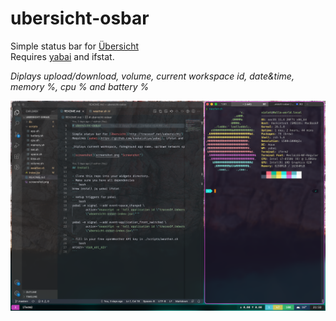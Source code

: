 # ubersicht-osbar

Simple status bar for [Übersicht](http://tracesof.net/uebersicht/)  
Requires [yabai](https://github.com/koekeishiya/yabai) and ifstat.
  
_Diplays upload/download, volume, current workspace id, date&time, memory %, cpu % and battery %_

![screenshot](screenshot.png "Screenshot")
